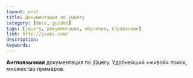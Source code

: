 ```yaml
---
layout: post
title: Документация по jQuery
category: [docs, guides]
tags: [jquery, документация, обучение, справочник]
link: http://jqapi.com/
description:
keywords:
---
```


<p><b>Англоязычная</b> документация по jQuery. Удобнейший «живой» поиск, множество примеров.</p>
